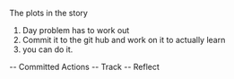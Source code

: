 The plots in the story
1. Day problem has to work out
2. Commit it to the git hub and work on it to actually learn
3. you can do it. 


-- Committed Actions
-- Track
-- Reflect